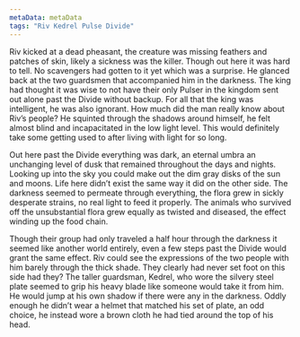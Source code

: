 ```yaml
---
metaData: metaData
tags: "Riv Kedrel Pulse Divide"
---
```


Riv kicked at a dead pheasant, the creature was missing feathers and patches of skin, likely a sickness was the killer. Though out here it was hard to tell. No scavengers had gotten to it yet which was a surprise. He glanced back at the two guardsmen that accompanied him in the darkness. The king had thought it was wise to not have their only Pulser in the kingdom sent out alone past the Divide without backup. For all that the king was intelligent, he was also ignorant. How much did the man really know about Riv’s people? He squinted through the shadows around himself, he felt almost blind and incapacitated in the low light level. This would definitely take some getting used to after living with light for so long.

Out here past the Divide everything was dark, an eternal umbra an unchanging level of dusk that remained throughout the days and nights. Looking up into the sky you could make out the dim gray disks of the sun and moons. Life here didn’t exist the same way it did on the other side. The darkness seemed to permeate through everything, the flora grew in sickly desperate strains, no real light to feed it properly. The animals who survived off the unsubstantial flora grew equally as twisted and diseased, the effect winding up the food chain.

Though their group had only traveled a half hour through the darkness it seemed like another world entirely, even a few steps past the Divide would grant the same effect. Riv could see the expressions of the two people with him barely through the thick shade. They clearly had never set foot on this side had they? The taller guardsman, Kedrel, who wore the silvery steel plate seemed to grip his heavy blade like someone would take it from him. He would jump at his own shadow if there were any in the darkness. Oddly enough he didn’t wear a helmet that matched his set of plate, an odd choice, he instead wore a brown cloth he had tied around the top of his head.